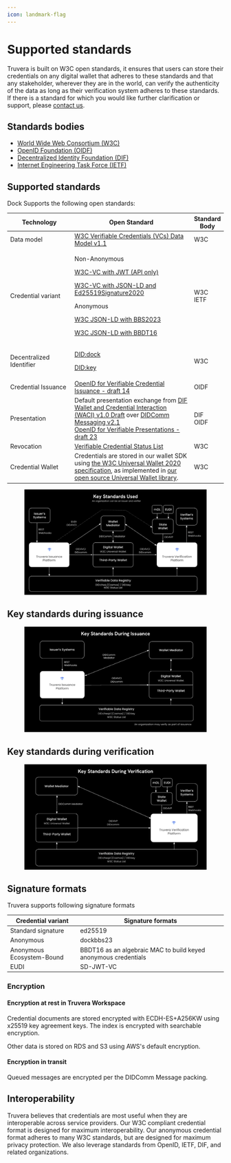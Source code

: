 ```yaml
---
icon: landmark-flag
---
```


# Supported standards

Truvera is built on W3C open standards, it ensures that users can store their credentials on any digital wallet that adheres to these standards and that any stakeholder, wherever they are in the world, can verify the authenticity of the data as long as their verification system adheres to these standards. If there is a standard for which you would like further clarification or support, please [contact us](../support/).

## Standards bodies

* [World Wide Web Consortium (W3C)](https://www.w3.org/)
* [OpenID Foundation (OIDF)](https://openid.net/foundation/)
* [Decentralized Identity Foundation (DIF)](https://identity.foundation/)
* [Internet Engineering Task Force (IETF)](https://www.ietf.org/)

## Supported standards

Dock Supports the following open standards:

<table><thead><tr><th width="180">Technology</th><th width="367">Open Standard</th><th>Standard Body</th></tr></thead><tbody><tr><td>Data model</td><td><a href="https://www.w3.org/TR/2022/REC-vc-data-model-20220303/">W3C Verifiable Credentials (VCs) Data Model v1.1</a></td><td>W3C</td></tr><tr><td>Credential variant</td><td><p>Non-Anonymous</p><p><a href="https://www.w3.org/TR/vc-data-model/#json-web-token">W3C-VC with JWT (API only)</a></p><p><a href="https://www.w3.org/TR/vc-data-model/#json-ld">W3C-VC with JSON-LD and Ed25519Signature2020</a></p><p>Anonymous</p><p><a href="https://github.com/docknetwork/crypto-wasm-ts/tree/master/src/anonymous-credentials">W3C JSON-LD with BBS2023</a></p><p><a href="https://github.com/docknetwork/crypto-wasm-ts/tree/master/src/accumulator">W3C JSON-LD with BBDT16</a></p></td><td>W3C<br>IETF</td></tr><tr><td>Decentralized Identifier</td><td><p><a href="https://github.com/docknetwork/dock-did-driver/blob/master/Dock%20DID%20method%20specification.md">DID:dock</a></p><p><a href="https://w3c-ccg.github.io/did-method-key/">DID:key</a></p></td><td>W3C</td></tr><tr><td>Credential Issuance</td><td><a href="https://openid.net/specs/openid-4-verifiable-credential-issuance-1_0-14.html">OpenID for Verifiable Credential Issuance - draft 14</a><br></td><td>OIDF</td></tr><tr><td>Presentation</td><td>Default presentation exchange from <a href="https://identity.foundation/waci-didcomm/">DIF Wallet and Credential Interaction (WACI) v1.0 Draft</a> over <a href="https://identity.foundation/didcomm-messaging/spec/v2.1">DIDComm Messaging v2.1</a><br><a href="https://openid.net/specs/openid-4-verifiable-presentations-1_0-ID3.html">OpenID for Verifiable Presentations - draft 23</a><br></td><td>DIF<br>OIDF</td></tr><tr><td>Revocation</td><td><a href="https://www.w3.org/TR/vc-status-list/">Verifiable Credential Status List</a></td><td>W3C</td></tr><tr><td>Credential Wallet</td><td>Credentials are stored in our wallet SDK using <a href="https://w3c-ccg.github.io/universal-wallet-interop-spec/">the W3C Universal Wallet 2020 specification</a>, as implemented in <a href="https://github.com/docknetwork/universal-wallet">our open source Universal Wallet library</a>.</td><td>W3C</td></tr></tbody></table>



<figure><img src="../.gitbook/assets/Screenshot 2025-04-22 at 17.29.31.png" alt=""><figcaption></figcaption></figure>

## Key standards during issuance

<figure><img src="../.gitbook/assets/Screenshot 2025-04-22 at 17.30.27.png" alt=""><figcaption></figcaption></figure>

## Key standards during verification

<figure><img src="../.gitbook/assets/Screenshot 2025-04-22 at 17.30.54.png" alt=""><figcaption></figcaption></figure>

## Signature formats

Truvera supports following signature formats

<table><thead><tr><th width="186">Credential variant</th><th width="466">Signature formats</th></tr></thead><tbody><tr><td>Standard signature</td><td>ed25519 </td></tr><tr><td>Anonymous</td><td>dockbbs23</td></tr><tr><td>Anonymous Ecosystem-Bound</td><td>BBDT16 as an algebraic MAC to build keyed anonymous credentials</td></tr><tr><td>EUDI</td><td>SD-JWT-VC</td></tr></tbody></table>

### Encryption

#### Encryption at rest in Truvera Workspace

Credential documents are stored encrypted with ECDH-ES+A256KW using x25519 key agreement keys. The index is encrypted with searchable encryption.

Other data is stored on RDS and S3 using AWS's default encryption.

#### Encryption in transit

Queued messages are encrypted per the DIDComm Message packing.

## Interoperability

Truvera believes that credentials are most useful when they are interoperable across service providers. Our W3C compliant credential format is designed for maximum interoperability. Our anonymous credential format adheres to many W3C standards, but are designed for maximum privacy protection. We also leverage standards from OpenID, IETF, DIF, and related organizations.
